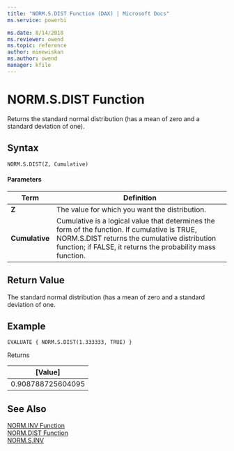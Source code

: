 ```yaml
---
title: "NORM.S.DIST Function (DAX) | Microsoft Docs"
ms.service: powerbi 

ms.date: 8/14/2018
ms.reviewer: owend
ms.topic: reference
author: minewiskan
ms.author: owend
manager: kfile
---
```

# NORM.S.DIST Function
Returns the standard normal distribution (has a mean of zero and a standard deviation of one).
 
  
## Syntax  
  
```dax
NORM.S.DIST(Z, Cumulative)
```
  
#### Parameters  
  
|Term|Definition|  
|--------|--------------|  
|**Z**|The value for which you want the distribution.|  
|**Cumulative**|Cumulative is a logical value that determines the form of the function. If cumulative is TRUE, NORM.S.DIST returns the cumulative distribution function; if FALSE, it returns the probability mass function.|
  
## Return Value  
The standard normal distribution (has a mean of zero and a standard deviation of one.   
  
## Example  
  
```dax
EVALUATE { NORM.S.DIST(1.333333, TRUE) }
```

Returns

|[Value]  |
|---------|
|0.908788725604095    |


## See Also  

[NORM.INV Function](norm-inv-dax.md)  
[NORM.DIST Function](norm-dist-dax.md)   
[NORM.S.INV](norm-s-inv-dax.md)   
  
